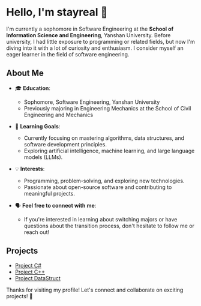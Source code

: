 # Hello, I'm stayreal 👋

I'm currently a sophomore in Software Engineering at the **School of Information Science and Engineering**, Yanshan University. Before university, I had little exposure to programming or related fields, but now I'm diving into it with a lot of curiosity and enthusiasm. I consider myself an eager learner in the field of software engineering.

## About Me

- 🎓 **Education**: 
  - Sophomore, Software Engineering, Yanshan University
  - Previously majoring in Engineering Mechanics at the School of Civil Engineering and Mechanics
  
- 🌱 **Learning Goals**:
  - Currently focusing on mastering algorithms, data structures, and software development principles.
  - Exploring artificial intelligence, machine learning, and large language models (LLMs).
  
- 💡 **Interests**:
  - Programming, problem-solving, and exploring new technologies.
  - Passionate about open-source software and contributing to meaningful projects.

- 🗣 **Feel free to connect with me**:
  - If you're interested in learning about switching majors or have questions about the transition process, don't hesitate to follow me or reach out!

## Projects

- [Project C#](#)
- [Project C++](#)
- [Project DataStruct](#)

Thanks for visiting my profile! Let's connect and collaborate on exciting projects! 🤝
